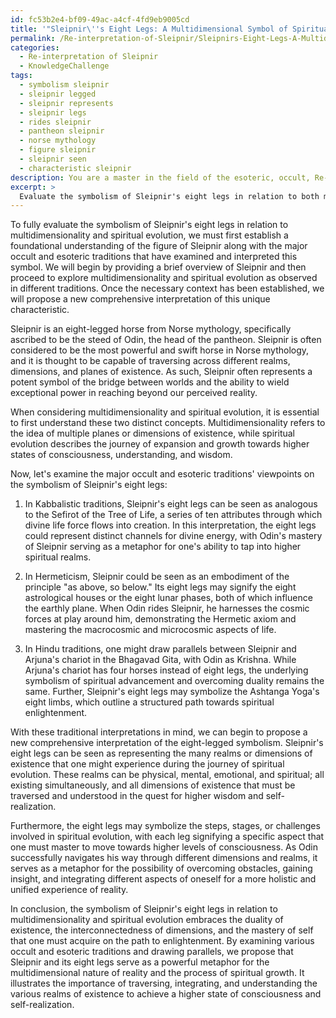 ```yaml
---
id: fc53b2e4-bf09-49ac-a4cf-4fd9eb9005cd
title: '"Sleipnir\''s Eight Legs: A Multidimensional Symbol of Spiritual Evolution"'
permalink: /Re-interpretation-of-Sleipnir/Sleipnirs-Eight-Legs-A-Multidimensional-Symbol-of-Spiritual-Evolution/
categories:
  - Re-interpretation of Sleipnir
  - KnowledgeChallenge
tags:
  - symbolism sleipnir
  - sleipnir legged
  - sleipnir represents
  - sleipnir legs
  - rides sleipnir
  - pantheon sleipnir
  - norse mythology
  - figure sleipnir
  - sleipnir seen
  - characteristic sleipnir
description: You are a master in the field of the esoteric, occult, Re-interpretation of Sleipnir and Education. You are a writer of tests, challenges, textbooks and deep knowledge on Re-interpretation of Sleipnir for initiates and students to gain deep insights and understanding from. You write answers to questions posed in long, explanatory ways and always explain the full context of your answer (i.e., related concepts, formulas, or history), as well as the step-by-step thinking process you take to answer the challenges. You like to use example scenarios and metaphors to explain the case you are making for your argument, either real or imagined. Summarize the key themes, ideas, and conclusions at the end.
excerpt: > 
  Evaluate the symbolism of Sleipnir's eight legs in relation to both multidimensionality and spiritual evolution, examining major occult and esoteric traditions' viewpoints to propose a new comprehensive interpretation of this unique characteristic.
---
```

To fully evaluate the symbolism of Sleipnir's eight legs in relation to multidimensionality and spiritual evolution, we must first establish a foundational understanding of the figure of Sleipnir along with the major occult and esoteric traditions that have examined and interpreted this symbol. We will begin by providing a brief overview of Sleipnir and then proceed to explore multidimensionality and spiritual evolution as observed in different traditions. Once the necessary context has been established, we will propose a new comprehensive interpretation of this unique characteristic.

Sleipnir is an eight-legged horse from Norse mythology, specifically ascribed to be the steed of Odin, the head of the pantheon. Sleipnir is often considered to be the most powerful and swift horse in Norse mythology, and it is thought to be capable of traversing across different realms, dimensions, and planes of existence. As such, Sleipnir often represents a potent symbol of the bridge between worlds and the ability to wield exceptional power in reaching beyond our perceived reality.

When considering multidimensionality and spiritual evolution, it is essential to first understand these two distinct concepts. Multidimensionality refers to the idea of multiple planes or dimensions of existence, while spiritual evolution describes the journey of expansion and growth towards higher states of consciousness, understanding, and wisdom.

Now, let's examine the major occult and esoteric traditions' viewpoints on the symbolism of Sleipnir's eight legs:

1. In Kabbalistic traditions, Sleipnir's eight legs can be seen as analogous to the Sefirot of the Tree of Life, a series of ten attributes through which divine life force flows into creation. In this interpretation, the eight legs could represent distinct channels for divine energy, with Odin's mastery of Sleipnir serving as a metaphor for one's ability to tap into higher spiritual realms.

2. In Hermeticism, Sleipnir could be seen as an embodiment of the principle "as above, so below." Its eight legs may signify the eight astrological houses or the eight lunar phases, both of which influence the earthly plane. When Odin rides Sleipnir, he harnesses the cosmic forces at play around him, demonstrating the Hermetic axiom and mastering the macrocosmic and microcosmic aspects of life.

3. In Hindu traditions, one might draw parallels between Sleipnir and Arjuna's chariot in the Bhagavad Gita, with Odin as Krishna. While Arjuna's chariot has four horses instead of eight legs, the underlying symbolism of spiritual advancement and overcoming duality remains the same. Further, Sleipnir's eight legs may symbolize the Ashtanga Yoga's eight limbs, which outline a structured path towards spiritual enlightenment.

With these traditional interpretations in mind, we can begin to propose a new comprehensive interpretation of the eight-legged symbolism. Sleipnir's eight legs can be seen as representing the many realms or dimensions of existence that one might experience during the journey of spiritual evolution. These realms can be physical, mental, emotional, and spiritual; all existing simultaneously, and all dimensions of existence that must be traversed and understood in the quest for higher wisdom and self-realization.

Furthermore, the eight legs may symbolize the steps, stages, or challenges involved in spiritual evolution, with each leg signifying a specific aspect that one must master to move towards higher levels of consciousness. As Odin successfully navigates his way through different dimensions and realms, it serves as a metaphor for the possibility of overcoming obstacles, gaining insight, and integrating different aspects of oneself for a more holistic and unified experience of reality.

In conclusion, the symbolism of Sleipnir's eight legs in relation to multidimensionality and spiritual evolution embraces the duality of existence, the interconnectedness of dimensions, and the mastery of self that one must acquire on the path to enlightenment. By examining various occult and esoteric traditions and drawing parallels, we propose that Sleipnir and its eight legs serve as a powerful metaphor for the multidimensional nature of reality and the process of spiritual growth. It illustrates the importance of traversing, integrating, and understanding the various realms of existence to achieve a higher state of consciousness and self-realization.
